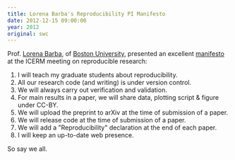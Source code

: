 ```yaml
---
title: Lorena Barba's Reproducibility PI Manifesto
date: 2012-12-15 09:00:00
year: 2012
original: swc
---
```

<p>Prof. <a href="http://barbagroup.bu.edu/">Lorena Barba</a>, of <a href="http://www.bu.edu">Boston University</a>, presented an excellent <a href="http://figshare.com/articles/Reproducibility_PI_Manifesto/104539">manifesto</a> at the ICERM meeting on reproducible research:</p>
<ol>
  <li>I will teach my graduate students about reproducibility.</li>
  <li>All our research code (and writing) is under version control.</li>
  <li>We will always carry out verification and validation.</li>
  <li>For main results in a paper, we will share data, plotting script &amp; figure under CC-BY.</li>
  <li>We will upload the preprint to arXiv at the time of submission of a paper.</li>
  <li>We will release code at the time of submission of a paper.</li>
  <li>We will add a "Reproducibility" declaration at the end of each paper.</li>
  <li>I will keep an up-to-date web presence.</li>
</ol>
<p>So say we all.</p>
